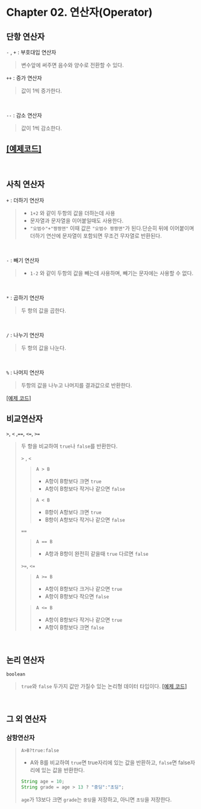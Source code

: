 # **Chapter 02. 연산자(Operator)**

## 단항 연산자
`-` , `+` : 부호대입 연산자
> 변수앞에 써주면 음수와 양수로 전환할 수 있다.

`++` : 증가 연산자
> 값이 1씩 증가한다.

<br>

`--` : 감소 연산자
> 값이 1씩 감소한다.    

[[예제코드]](../../code/class02/chapter02/Operator_01.java)
----

<br>

## 사칙 연산자
`+` : 더하기 연산자
> - `1+2` 와 같이 두항의 값을 더하는데 사용
> - 문자열과 문자열을 이어붙일때도 사용한다. 
> - `"오범수"+"짱짱맨"` 이때 값은 `"오범수 짱짱맨"`가 된다.단순히 뒤에 이어붙이며 더하기 연산에 문자열이 포함되면 무조건 무자열로 반환된다.

<br>

`-` : 빼기 연산자
> - `1-2` 와 같이 두항의 값을 빼는데 사용하며, 빼기는 문자에는 사용할 수 없다.

<br>

`*` : 곱하기 연산자
> 두 항의 값을 곱한다.

<br>

`/` : 나누기 연산자
> 두 항의 값을 나눈다.

<br>

`%` : 나머지 연산자
> 두항의 값을 나누고 나머지를 결과값으로 반환한다.

[[예제 코드]](../../code/class02/chapter02/Operator_02.java)
<br>

## 비교연산자
`>`, `<` ,`==`, `<=`, `>=`
> 두 항을 비교하여 `true`나 `false`를 반환한다.
> 
> `>` , `<` 
> > `A > B`
> > - A항이 B항보다 크면 `true`
> > - A항이 B항보다 작거나 같으면 `false`
> 
> > `A < B`
> > - B항이 A항보다 크면 `true`
> > - B항이 A항보다 작거나 같으면 `false`
>
> `==`
> > `A == B`
> > - A항과 B항이 완전히 같을때 `true` 다르면 `false`
>
> `>=`, `<=`
> > `A >= B`
> > - A항이 B항보다 크거나 같으면 `true`
> > - A항이 B항보다 작으면 `false`
> 
> > `A <= B`
> > - A항이 B항보다 작거나 같으면 `true`
> > - A항이 B항보다 크면 `false`

<br>

## 논리 연산자
`boolean`
> `true`와 `false` 두가지 값만 가질수 있는 논리형 데이터 타입이다.
[[예제 코드]](../../code/class02/chapter01/Variable.java)

<br>

## 그 외 연산자
### 삼항연산자
>`A>B?true:false`
> - A와 B를 비교하여 `true`면 true자리에 있는 값을 반환하고, `false`면 false자리에 있는 값을 반환한다.
> ```JAVA
> String age = 10;
> String grade = age > 13 ? "중딩":"초딩";
> ```
> `age`가 13보다 크면 `grade`는 `중딩`을 저장하고, 아니면 `초딩`을 저장한다.